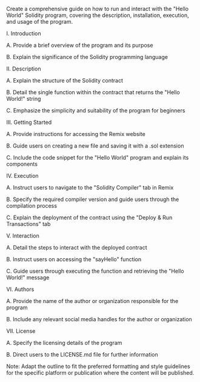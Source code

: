 Create a comprehensive guide on how to run and interact with the "Hello World" Solidity program, covering the description, installation, execution, and usage of the program.

I. Introduction

A. Provide a brief overview of the program and its purpose

B. Explain the significance of the Solidity programming language

II. Description

A. Explain the structure of the Solidity contract

B. Detail the single function within the contract that returns the "Hello World!" string

C. Emphasize the simplicity and suitability of the program for beginners

III. Getting Started

A. Provide instructions for accessing the Remix website

B. Guide users on creating a new file and saving it with a .sol extension

C. Include the code snippet for the "Hello World" program and explain its components

IV. Execution

A. Instruct users to navigate to the "Solidity Compiler" tab in Remix

B. Specify the required compiler version and guide users through the compilation process

C. Explain the deployment of the contract using the "Deploy & Run Transactions" tab

V. Interaction

A. Detail the steps to interact with the deployed contract

B. Instruct users on accessing the "sayHello" function

C. Guide users through executing the function and retrieving the "Hello World!" message

VI. Authors

A. Provide the name of the author or organization responsible for the program

B. Include any relevant social media handles for the author or organization

VII. License

A. Specify the licensing details of the program

B. Direct users to the LICENSE.md file for further information

Note: Adapt the outline to fit the preferred formatting and style guidelines for the specific platform or publication where the content will be published.

